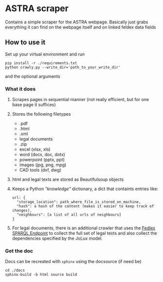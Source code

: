 # ASTRA scraper

Contains a simple scraper for the ASTRA webpage. Basically just grabs everything it can find on the webpage itself and on linked feldex data fields 

## How to use it

Set up your virtual environment and run

```
pip install -r ./requirements.txt
python crawly.py --write_dir='path_to_your_write_dir'
```
and the optional arguments

### What it does
1. Scrapes pages in sequential manner (not really efficient, but for one base page it suffices)
2. Stores the following filetypes
	* .pdf
	* .html
	* .xml
	* legal documents
	* .zip
	* excel (xlsx, xls)
	* word (docx, doc, dotx)
	* powerpoint (pptx, ppt)
	* images (jpg, png, mpg)
	* CAD tools (dxf, dwg)
3. html and legal texts are stored as Beautifulsoup objects
4. Keeps a Python _"knowledge"_ dictionary, a dict that containts entries like:

	```
	url: {
	  "storage_location": path_where_file_is_stored_on_machine,
	  "hash": a hash of the content (makes it easier to keep track of changes),
	  "neighbours": [a list of all urls of neighbours]
	}
	```
5. For legal documents, there is an additional crawler that uses the [Fedlex SPARQL Endpoint](https://lindas.admin.ch/data-usage/fedlex/) to collect the full set of legal texts and also collect the dependencies specified by the JoLux model. 


### Get the doc

Docs can be recreated with `sphinx` using the docsource (if need be)
```
cd ./docs
sphinx-build -b html source build
```